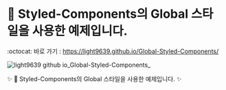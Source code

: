 # 💄 Styled-Components의 Global 스타일을 사용한 예제입니다.

:octocat: 바로 가기 : https://light9639.github.io/Global-Styled-Components/

![light9639 github io_Global-Styled-Components_](https://user-images.githubusercontent.com/95972251/217988231-ff86dad1-4889-4b52-beef-5e2af2230e44.png)

:sparkles: 💄 Styled-Components의 Global 스타일을 사용한 예제입니다. :sparkles:
